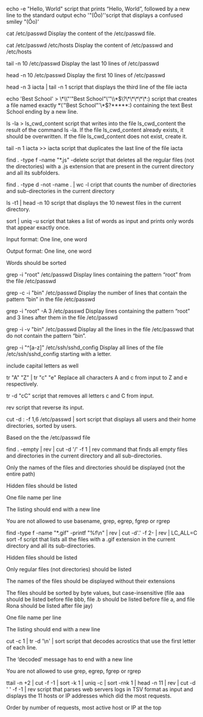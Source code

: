 echo -e "Hello, World" script that prints “Hello, World”, followed by a new line to the standard output
echo '"(Ôo)'\'script that displays a confused smiley "(Ôo)'

cat /etc/passwd Display the content of the /etc/passwd file.

cat /etc/passwd /etc/hosts Display the content of /etc/passwd and /etc/hosts

tail -n 10 /etc/passwd Display the last 10 lines of /etc/passwd

head -n 10 /etc/passwd Display the first 10 lines of /etc/passwd

head -n 3 iacta | tail -n 1 script that displays the third line of the file iacta

echo 'Best School' > \\\*\\\\"'\"Best School\"\\'"\\\\\*\$\\\?\\\*\\\*\\\*\\\*\\\*\:\) script that creates a file named exactly \*\\'"Best School"\'\\*$\?\*\*\*\*\*:) containing the text Best School ending by a new line.

ls -la > ls_cwd_content script that writes into the file ls_cwd_content the result of the command ls -la. If the file ls_cwd_content already exists, it should be overwritten. If the file ls_cwd_content does not exist, create it.

tail -n 1 iacta >> iacta script that duplicates the last line of the file iacta

find . -type f -name "*.js" -delete script that deletes all the regular files (not the directories) with a .js extension that are present in the current directory and all its subfolders.

find . -type d -not -name . | wc -l cript that counts the number of directories and sub-directories in the current directory

ls -t1 | head -n 10 script that displays the 10 newest files in the current directory.

sort | uniq -u script that takes a list of words as input and prints only words that appear exactly once.

Input format: One line, one word

Output format: One line, one word

Words should be sorted



grep -i "root" /etc/passwd Display lines containing the pattern “root” from the file /etc/passwd

grep -c -i "bin" /etc/passwd Display the number of lines that contain the pattern “bin” in the file /etc/passwd

grep -i "root" -A 3 /etc/passwd Display lines containing the pattern “root” and 3 lines after them in the file /etc/passwd

grep -i -v "bin" /etc/passwd Display all the lines in the file /etc/passwd that do not contain the pattern “bin”.

grep -i "^[a-z]" /etc/ssh/sshd_config Display all lines of the file /etc/ssh/sshd_config starting with a letter.

include capital letters as well



tr "A" "Z" | tr "c" "e" Replace all characters A and c from input to Z and e respectively.

tr -d "cC"  script that removes all letters c and C from input.

rev script that reverse its input.

cut -d : -f 1,6 /etc/passwd | sort script that displays all users and their home directories, sorted by users.

Based on the the /etc/passwd file



find . -empty | rev | cut -d '/' -f 1 | rev command that finds all empty files and directories in the current directory and all sub-directories.



Only the names of the files and directories should be displayed (not the entire path)

Hidden files should be listed

One file name per line

The listing should end with a new line

You are not allowed to use basename, grep, egrep, fgrep or rgrep



find -type f -name "*.gif" -printf "%f\n" | rev | cut -d'.' -f 2- | rev | LC_ALL=C sort -f script that lists all the files with a .gif extension in the current directory and all its sub-directories.



Hidden files should be listed

Only regular files (not directories) should be listed

The names of the files should be displayed without their extensions

The files should be sorted by byte values, but case-insensitive (file aaa should be listed before file bbb, file .b should be listed before file a, and file Rona should be listed after file jay)

One file name per line

The listing should end with a new line 



cut -c 1 | tr -d '\n' | sort script that decodes acrostics that use the first letter of each line.



The ‘decoded’ message has to end with a new line

You are not allowed to use grep, egrep, fgrep or rgrep



ttail -n +2 | cut -f -1 | sort -k 1 | uniq -c | sort -rnk 1 | head -n 11 | rev | cut -d ' ' -f -1 | rev script that parses web servers logs in TSV format as input and displays the 11 hosts or IP addresses which did the most requests.



Order by number of requests, most active host or IP at the top
